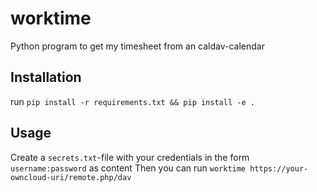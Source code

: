 # worktime
Python program to get my timesheet from an caldav-calendar

## Installation
run `pip install -r requirements.txt && pip install -e .`

## Usage
Create a `secrets.txt`-file with your credentials in the form `username:password` as content
Then you can run `worktime https://your-owncloud-uri/remote.php/dav`
